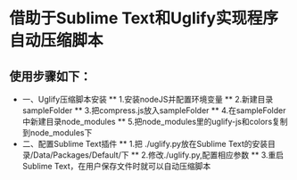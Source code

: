 # 借助于Sublime Text和Uglify实现程序自动压缩脚本

## 使用步骤如下：
* 一、Uglify压缩脚本安装
	** 1.安装nodeJS并配置环境变量
	** 2.新建目录sampleFolder
	** 3.把compress.js放入sampleFolder
	** 4.在sampleFolder中新建目录node_modules
	** 5.把node_modules里的uglify-js和colors复制到node_modules下
* 二、配置Sublime Text插件
	** 1.把 ./uglify.py放在Sublime Text的安装目录/Data/Packages/Default/下
	** 2.修改./uglify.py,配置相应参数
	** 3.重启Sublime Text，在用户保存文件时就可以自动压缩脚本